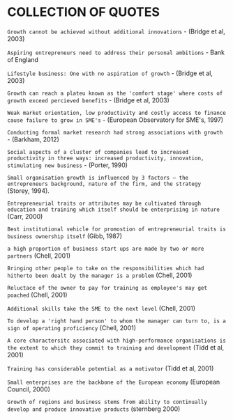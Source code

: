 COLLECTION OF QUOTES
====================

`Growth cannot be achieved without additional innovations` - (Bridge et al, 2003)

`Aspiring entrepreneurs need to address their personal ambitions` - Bank of England

`Lifestyle business: One with no aspiration of growth` - (Bridge et al, 2003)

`Growth can reach a plateu known as the 'comfort stage' where costs of growth exceed percieved benefits` - (Bridge et al, 2003)

`Weak market orientation, low productivity and costly access to finance cause failure to grow in SME's` - (European Observatory for SME's, 1997)

`Conducting formal market research had strong associations with growth` - (Barkham, 2012)

`Social aspects of a cluster of companies lead to increased productivity in three ways: increased productivity, innovation, stimulating new business` - (Porter, 1990)

`Small organisation growth is influenced by 3 factors – the entrepreneurs background, nature of the firm, and the strategy ` (Storey, 1994).

`Entrepreneurial traits or attributes may be cultivated through education and training which itself should be enterprising in nature` (Carr, 2000)

`Best institutional vehicle for promostion of entrepreneurial traits is business ownership itself` (Gibb, 1987)

`a high proportion of business start ups are made by two or more partners` (Chell, 2001)

`Bringing other people to take on the responsibilities which had hitherto been dealt by the manager is a problem` (Chell, 2001)

`Reluctace of the owner to pay for training as employee's may get poached` (Chell, 2001)

`Additional skills take the SME to the next level` (Chell, 2001)

`To develop a 'right hand person' to whom the manager can turn to, is a sign of operating proficiency` (Chell, 2001)

`A core charactersitc associated with high-performance organisations is the extent to which they commit to training and development` (Tidd et al, 2001) 

`Training has considerable potential as a motivator` (Tidd et al, 2001)

`Small enterprises are the backbone of the European economy` (European Council, 2000)

`Growth of regions and business stems from ability to continually develop and produce innovative products` (sternberg 2000)






